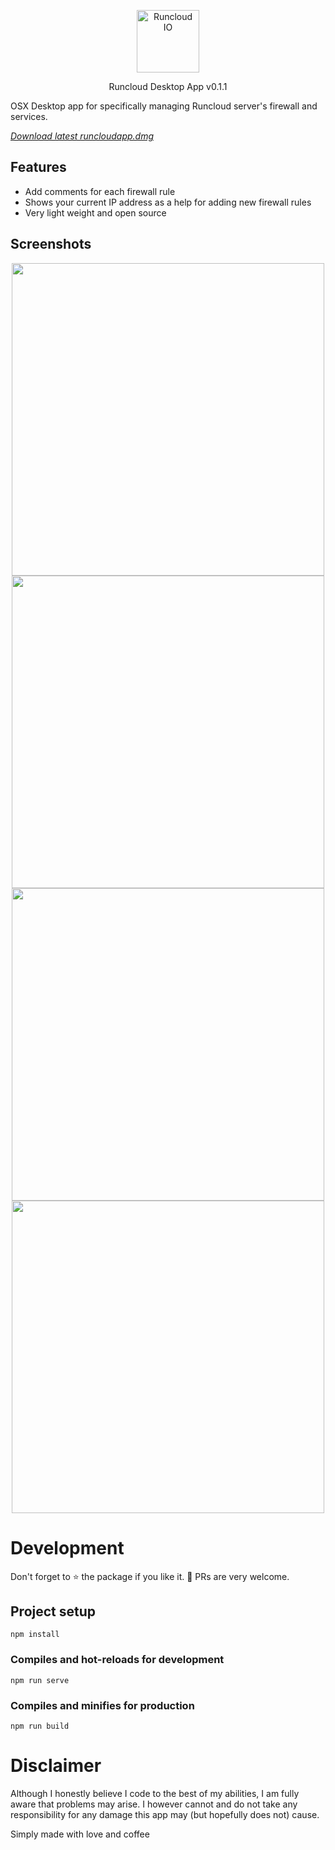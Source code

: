 <p align="center">
  <a href="https://runcloud.io">
    <img width="100" alt="Runcloud IO" src="icon.png" >
  </a>
</p>
<p align="center">
  <large>Runcloud Desktop App v0.1.1</large>
</p>

OSX Desktop app for specifically managing Runcloud server's firewall and services.

*[Download latest runcloudapp.dmg](https://github.com/u12206050/runcloud-desktop-app/releases/download/0.1.1/runcloudapp_0.1.1_x64.dmg)*

## Features

 - Add comments for each firewall rule
 - Shows your current IP address as a help for adding new firewall rules
 - Very light weight and open source

## Screenshots

<p align="center">
  <img width="500" src="screenshots/welcome.png" />
  <img width="500" src="screenshots/servers.png" />
  <img width="500" src="screenshots/firewall.png" />
  <img width="500" src="screenshots/services.png" />
</p>

# Development

Don't forget to :star: the package if you like it. :pray:
PRs are very welcome.

## Project setup
```
npm install
```

### Compiles and hot-reloads for development
```
npm run serve
```

### Compiles and minifies for production
```
npm run build
```


# Disclaimer

Although I honestly believe I code to the best of my abilities, I am fully aware that problems may arise. I however cannot and do not take any responsibility for any damage this app may (but hopefully does not) cause.

Simply made with love and coffee